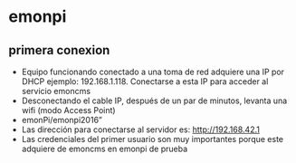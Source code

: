 # emonpi
## primera conexion
- Equipo funcionando conectado a una toma de red adquiere una IP por DHCP ejemplo: 192.168.1.118. Conectarse a esta IP para acceder al servicio emoncms
- Desconectando el cable IP, después de un par de minutos, levanta una wifi (modo Access Point)
- emonPi/emonpi2016”
- Las dirección para conectarse al servidor es: http://192.168.42.1
- Las credenciales del primer usuario son muy importantes porque este adquiere de emoncms en emonpi de prueba
